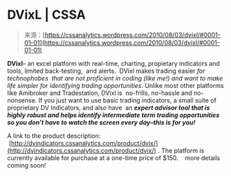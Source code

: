 <!--yml
category: 未分类
date: 2024-05-12 18:20:12
-->

# DVixL | CSSA

> 来源：[https://cssanalytics.wordpress.com/2010/08/03/dvixl/#0001-01-01](https://cssanalytics.wordpress.com/2010/08/03/dvixl/#0001-01-01)

**DVixl**– an excel platform with real-time, charting, propietary indicators and tools, limited back-testing,  and alerts.  DVixl makes trading easier *for technophobes  that are not proficient in coding (like me!) and want to make life simpler for identifying trading opportunities*. Unlike most other platforms like Amibroker and Tradestation, DVixl is  no-frills, no-hassle and no-nonsense. If you just want to use basic trading indicators, a small suite of proprietary DV Indicators, and also have  an ***expert advisor tool that is highly robust and helps identify intermediate term trading opportunities so you don’t have to watch the screen every day–this is for you!***

A link to the product description:  [http://dvindicators.cssanalytics.com/product/dvix/](http://dvindicators.cssanalytics.com/product/dvix/) . The platform is currently available for purchase at a one-time price of $150\.    more details coming soon!